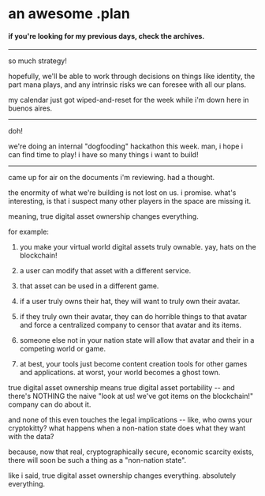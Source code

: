 # an awesome .plan

#### if you're looking for my previous days, check the archives.

---

so much strategy!

hopefully, we'll be able to work through decisions on things like identity, the part mana plays, and any intrinsic risks we can foresee with all our plans.

my calendar just got wiped-and-reset for the week while i'm down here in buenos aires.

---

doh!

we're doing an internal "dogfooding" hackathon this week.  man, i hope i can find time to play!  i have so many things i want to build!

---

came up for air on the documents i'm reviewing.  had a thought.

the enormity of what we're building is not lost on us.  i promise.  what's interesting, is that i suspect many other players in the space are missing it.

meaning, true digital asset ownership changes everything.

for example:

1) you make your virtual world digital assets truly ownable.  yay, hats on the blockchain!

2) a user can modify that asset with a different service.

3) that asset can be used in a different game.

4) if a user truly owns their hat, they will want to truly own their avatar.

5) if they truly own their avatar, they can do horrible things to that avatar and force a centralized company to censor that avatar and its items.

6) someone else not in your nation state will allow that avatar and their in a competing world or game.

7) at best, your tools just become content creation tools for other games and applications.  at worst, your world becomes a ghost town.

true digital asset ownership means true digital asset portability -- and there's NOTHING the naive "look at us!  we've got items on the blockchain!" company can do about it.

and none of this even touches the legal implications -- like, who owns your cryptokitty?  what happens when a non-nation state does what they want with the data?

because, now that real, cryptographically secure, economic scarcity exists, there will soon be such a thing as a "non-nation state".

like i said, true digital asset ownership changes everything.  absolutely everything.
